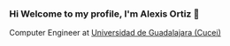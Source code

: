 ### Hi Welcome to my profile, I'm Alexis Ortiz 👋
<p>Computer Engineer at <a href='http://www.cucei.udg.mx/' rel="noopener" target="_blank" >Universidad de Guadalajara (Cucei)</a> </p>


